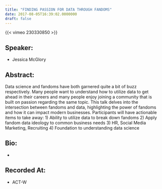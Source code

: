 ```yaml
---
title: "FINDING PASSION FOR DATA THROUGH FANDOMS"
date: 2017-08-05T16:39:02.0000000
draft: false
---
```


{{< vimeo 230330850 >}}

## Speaker:

 - Jessica McGlory

## Abstract:

<p>Data science and fandoms have both garnered quite a bit of buzz respectively. Many people want to understand how to utilize data to get ahead in their careers and many people enjoy joining a community that is built on passion regarding the same topic. This talk delves into the intersection between fandoms and data, highlighting the power of fandoms and how it can impact modern businesses. Participants will have actionable items to take away: 1) Ability to utilize data to break down fandoms 2) Apply fandom data ideology to common business needs 3) HR, Social Media Marketing, Recruiting 4) Foundation to understanding data science
</p>

## Bio:

 - 

## Recorded At:

 - ACT-W

